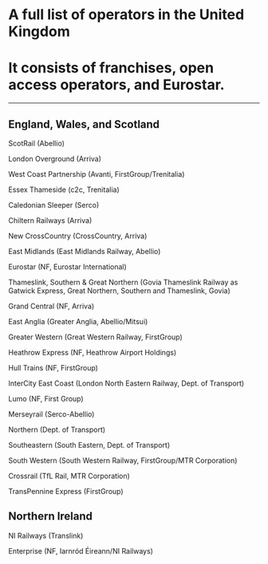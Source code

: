 # A full list of operators in the United Kingdom

# It consists of franchises, open access operators, and Eurostar.

---

## England, Wales, and Scotland

ScotRail (Abellio)

London Overground (Arriva)

West Coast Partnership (Avanti, FirstGroup/Trenitalia)

Essex Thameside (c2c, Trenitalia)

Caledonian Sleeper (Serco)

Chiltern Railways (Arriva)

New CrossCountry (CrossCountry, Arriva)

East Midlands (East Midlands Railway, Abellio)

Eurostar (NF, Eurostar International)

Thameslink, Southern & Great Northern (Govia Thameslink Railway as Gatwick Express, Great Northern, Southern and Thameslink, Govia)

Grand Central (NF, Arriva)

East Anglia (Greater Anglia, Abellio/Mitsui)

Greater Western (Great Western Railway, FirstGroup)

Heathrow Express (NF, Heathrow Airport Holdings)

Hull Trains (NF, FirstGroup)

InterCity East Coast (London North Eastern Railway, Dept. of Transport)

Lumo (NF, First Group)

Merseyrail (Serco-Abellio)

Northern (Dept. of Transport)

Southeastern (South Eastern, Dept. of Transport)

South Western (South Western Railway, FirstGroup/MTR Corporation)

Crossrail (TfL Rail, MTR Corporation)

TransPennine Express (FirstGroup)

## Northern Ireland

NI Railways (Translink)

Enterprise (NF, Iarnród Éireann/NI Railways)

